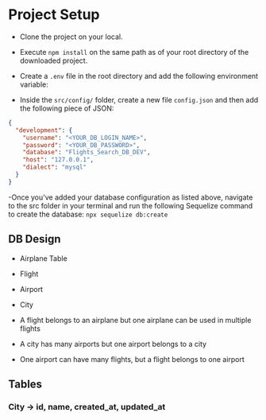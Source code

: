 # Project Setup

- Clone the project on your local.
- Execute `npm install` on the same path as of your root directory of the downloaded project.
- Create a `.env` file in the root directory and add the following environment variable:
  

- Inside the `src/config/` folder, create a new file `config.json` and then add the following piece of JSON:

```json
{
  "development": {
    "username": "<YOUR_DB_LOGIN_NAME>",
    "password": "<YOUR_DB_PASSWORD>",
    "database": "Flights_Search_DB_DEV",
    "host": "127.0.0.1",
    "dialect": "mysql"
  }
}
```
-Once you've added your database configuration as listed above, navigate to the src folder in your terminal and run the following Sequelize command to create the database:
`npx sequelize db:create`


## DB Design
  - Airplane Table
  - Flight
  - Airport
  - City 

  - A flight belongs to an airplane but one airplane can be used in multiple flights
  - A city has many airports but one airport belongs to a city
  - One airport can have many flights, but a flight belongs to one airport


  
## Tables

### City -> id, name, created_at, updated_at
